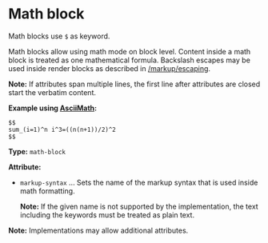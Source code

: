 # Math block

Math blocks use `$` as keyword.

Math blocks allow using math mode on block level. Content inside a math block is treated as one mathematical formula.
Backslash escapes may be used inside render blocks as described in [/markup/escaping](/markup/escaping).

**Note:** If attributes span multiple lines, the first line after attributes are closed start the verbatim content.

**Example using [AsciiMath](http://asciimath.org/):**

```
$$
sum_(i=1)^n i^3=((n(n+1))/2)^2
$$
```

**Type:** `math-block`

**Attribute:**

- `markup-syntax` ... Sets the name of the markup syntax that is used inside math formatting.

  **Note:** If the given name is not supported by the implementation, the text including the keywords must be treated as plain text.

**Note:** Implementations may allow additional attributes.
